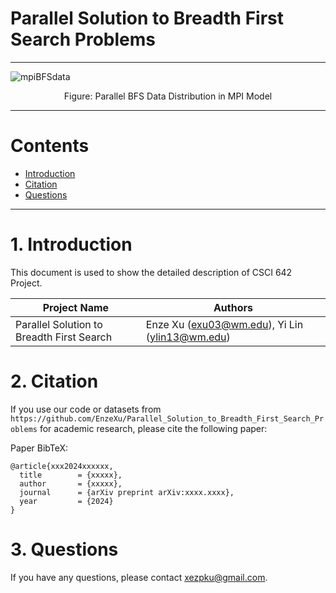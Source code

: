 
# Parallel Solution to Breadth First Search Problems

---

![mpiBFSdata](https://github.com/EnzeXu/Parallel_Solution_to_Breadth_First_Search_Problems/assets/90367338/2fbf872d-048f-4e89-a737-adf70dab63ae)


<p style="text-align: center;">Figure: Parallel BFS Data Distribution in MPI Model</p>

---

# Contents

- [Introduction](#1-introduction)
- [Citation](#2-citation)
- [Questions](#3-questions)


---

# 1. Introduction

This document is used to show the detailed description of CSCI 642 Project.
 
| Project Name | Authors                                        |
| ---- |------------------------------------------------|
| Parallel Solution to Breadth First Search | Enze Xu (exu03@wm.edu), Yi Lin (ylin13@wm.edu) |

# 2. Citation

If you use our code or datasets from `https://github.com/EnzeXu/Parallel_Solution_to_Breadth_First_Search_Problems` for academic research, please cite the following paper:

Paper BibTeX:

```
@article{xxx2024xxxxxx,
  title        = {xxxxx},
  author       = {xxxxx},
  journal      = {arXiv preprint arXiv:xxxx.xxxx},
  year         = {2024}
}
```

# 3. Questions

If you have any questions, please contact xezpku@gmail.com.
